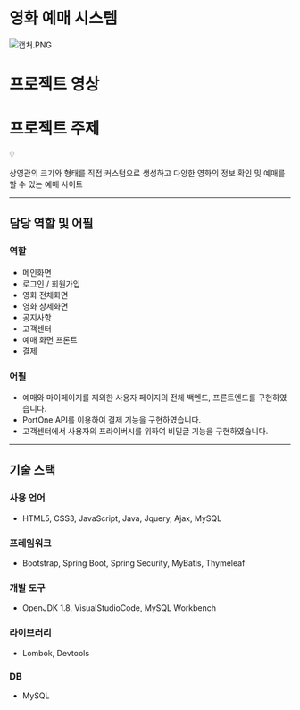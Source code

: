 # 영화 예매 시스템

![캡처.PNG](https://prod-files-secure.s3.us-west-2.amazonaws.com/a68b1891-4c35-454d-8949-e461fe367ed5/f4521a23-1755-40c1-96f9-acf68ac665aa/%EC%BA%A1%EC%B2%98.png)

# 프로젝트 영상

# 프로젝트 주제

<aside>
💡

상영관의 크기와 형태를 직접 커스텀으로 생성하고 
다양한 영화의 정보 확인 및 예매를 할 수 있는 예매 사이트

</aside>

---

## 담당 역할 및 어필

### 역할

- 메인화면
- 로그인 / 회원가입
- 영화 전체화면
- 영화 상세화면
- 공지사항
- 고객센터
- 예매 화면 프론트
- 결제

### 어필

- 예매와 마이페이지를 제외한 사용자 페이지의 전체 백엔드, 프론트엔드를 구현하였습니다.
- PortOne API를 이용하여 결제 기능을 구현하였습니다.
- 고객센터에서 사용자의 프라이버시를 위하여 비밀글 기능을 구현하였습니다.

---

## 기술 스택

### 사용 언어

- HTML5, CSS3, JavaScript, Java, Jquery, Ajax, MySQL

### 프레임워크

- Bootstrap, Spring Boot, Spring Security, MyBatis, Thymeleaf

### 개발 도구

- OpenJDK 1.8, VisualStudioCode, MySQL Workbench

### 라이브러리

- Lombok, Devtools

### DB

- MySQL

